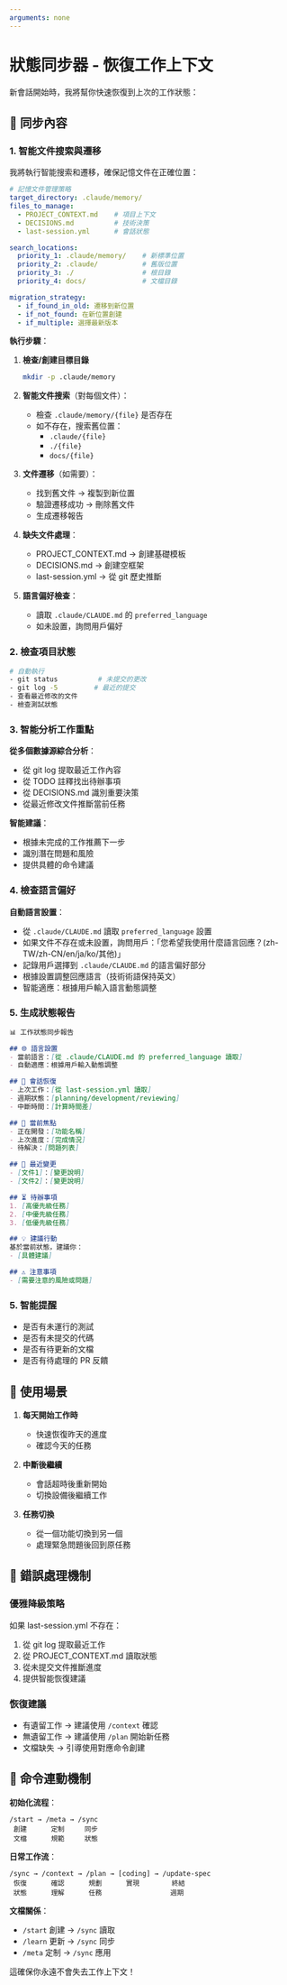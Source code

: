 ```yaml
---
arguments: none
---
```


# 狀態同步器 - 恢復工作上下文

新會話開始時，我將幫你快速恢復到上次的工作狀態：

## 🔄 同步內容

<!-- File Operations: Direct Read/Write -->
<!-- Memory Directory: .claude/memory/ -->

### 1. 智能文件搜索與遷移

我將執行智能搜索和遷移，確保記憶文件在正確位置：

```yaml
# 記憶文件管理策略
target_directory: .claude/memory/
files_to_manage:
  - PROJECT_CONTEXT.md    # 項目上下文
  - DECISIONS.md          # 技術決策
  - last-session.yml      # 會話狀態

search_locations:
  priority_1: .claude/memory/    # 新標準位置
  priority_2: .claude/           # 舊版位置
  priority_3: ./                 # 根目錄
  priority_4: docs/              # 文檔目錄

migration_strategy:
  - if_found_in_old: 遷移到新位置
  - if_not_found: 在新位置創建
  - if_multiple: 選擇最新版本
```

**執行步驟**：

1. **檢查/創建目標目錄**
   ```bash
   mkdir -p .claude/memory
   ```

2. **智能文件搜索**（對每個文件）：
   - 檢查 `.claude/memory/{file}` 是否存在
   - 如不存在，搜索舊位置：
     - `.claude/{file}`
     - `./{file}`
     - `docs/{file}`
   
3. **文件遷移**（如需要）：
   - 找到舊文件 → 複製到新位置
   - 驗證遷移成功 → 刪除舊文件
   - 生成遷移報告

4. **缺失文件處理**：
   - PROJECT_CONTEXT.md → 創建基礎模板
   - DECISIONS.md → 創建空框架
   - last-session.yml → 從 git 歷史推斷

5. **語言偏好檢查**：
   - 讀取 `.claude/CLAUDE.md` 的 `preferred_language`
   - 如未設置，詢問用戶偏好

### 2. 檢查項目狀態
```bash
# 自動執行
- git status          # 未提交的更改
- git log -5         # 最近的提交
- 查看最近修改的文件
- 檢查測試狀態
```

### 3. 智能分析工作重點
**從多個數據源綜合分析**：
- 從 git log 提取最近工作內容
- 從 TODO 註釋找出待辦事項
- 從 DECISIONS.md 識別重要決策
- 從最近修改文件推斷當前任務

**智能建議**：
- 根據未完成的工作推薦下一步
- 識別潛在問題和風險
- 提供具體的命令建議

### 4. 檢查語言偏好
**自動語言設置**：
- 從 `.claude/CLAUDE.md` 讀取 `preferred_language` 設置
- 如果文件不存在或未設置，詢問用戶：「您希望我使用什麼語言回應？(zh-TW/zh-CN/en/ja/ko/其他)」
- 記錄用戶選擇到 `.claude/CLAUDE.md` 的語言偏好部分
- 根據設置調整回應語言（技術術語保持英文）
- 智能適應：根據用戶輸入語言動態調整

### 5. 生成狀態報告

```markdown
📊 工作狀態同步報告

## 🌐 語言設置
- 當前語言：[從 .claude/CLAUDE.md 的 preferred_language 讀取]
- 自動適應：根據用戶輸入動態調整

## 🔄 會話恢復
- 上次工作：[從 last-session.yml 讀取]
- 週期狀態：[planning/development/reviewing]
- 中斷時間：[計算時間差]

## 🎯 當前焦點
- 正在開發：[功能名稱]
- 上次進度：[完成情況]
- 待解決：[問題列表]

## 📝 最近變更
- [文件1]：[變更說明]
- [文件2]：[變更說明]

## ⏳ 待辦事項
1. [高優先級任務]
2. [中優先級任務]
3. [低優先級任務]

## 💡 建議行動
基於當前狀態，建議你：
- [具體建議]

## ⚠️ 注意事項
- [需要注意的風險或問題]
```

### 5. 智能提醒
- 是否有未運行的測試
- 是否有未提交的代碼
- 是否有待更新的文檔
- 是否有待處理的 PR 反饋

## 🎯 使用場景

1. **每天開始工作時**
   - 快速恢復昨天的進度
   - 確認今天的任務

2. **中斷後繼續**
   - 會話超時後重新開始
   - 切換設備後繼續工作

3. **任務切換**
   - 從一個功能切換到另一個
   - 處理緊急問題後回到原任務

## 💾 錯誤處理機制

### 優雅降級策略
如果 last-session.yml 不存在：
1. 從 git log 提取最近工作
2. 從 PROJECT_CONTEXT.md 讀取狀態
3. 從未提交文件推斷進度
4. 提供智能恢復建議

### 恢復建議
- 有遺留工作 → 建議使用 `/context` 確認
- 無遺留工作 → 建議使用 `/plan` 開始新任務
- 文檔缺失 → 引導使用對應命令創建

## 🔗 命令連動機制

**初始化流程**：
```
/start → /meta → /sync
 創建      定制     同步
 文檔      規範     狀態
```

**日常工作流**：
```
/sync → /context → /plan → [coding] → /update-spec
 恢復      確認      規劃      實現        終結
 狀態      理解      任務                 週期
```

**文檔關係**：
- `/start` 創建 → `/sync` 讀取
- `/learn` 更新 → `/sync` 同步
- `/meta` 定制 → `/sync` 應用

這確保你永遠不會失去工作上下文！